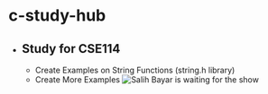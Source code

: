 # c-study-hub
* ## Study for CSE114
  * Create Examples on String Functions (string.h library)
  * Create More Examples
![Salih Bayar is waiting for the show][salih]



[salih]: http://www.salihbayar.com/img/salih7.jpg
